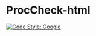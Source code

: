 # ProcCheck-html

[![Code Style: Google](https://img.shields.io/badge/code%20style-google-blueviolet.svg)](https://github.com/google/gts)
